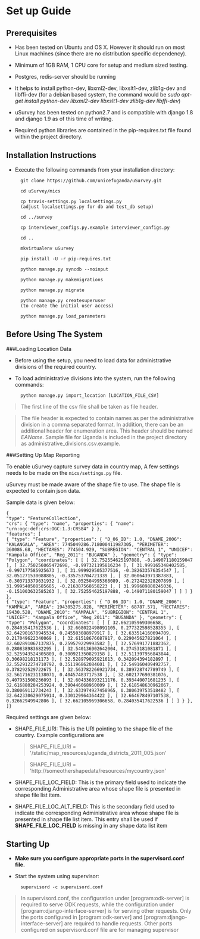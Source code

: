 Set up Guide
============

Prerequisites
-------------

* Has been tested on Ubuntu and OS X. However it should run on most Linux machines (since there are no distribution specific dependency).

* Minimum of 1GB RAM, 1 CPU core for setup and medium sized testing.

* Postgres, redis-server should be running

* It helps to install python-dev, libxml2-dev, libxslt1-dev, zlib1g-dev and libffi-dev (for a debian based system, the command would be *sudo apt-get install python-dev libxml2-dev libxslt1-dev zlib1g-dev libffi-dev*)

* uSurvey has been tested on python2.7 and is compatible with django 1.8 and django 1.9 as of this time of writing. 

* Required python libraries are contained in the pip-requires.txt file found within the project directory.


Installation Instructions
-------------------------

* Execute the following commands from your installation directory:

        git clone https://github.com/unicefuganda/uSurvey.git

        cd uSurvey/mics

        cp travis-settings.py localsettings.py
        (adjust localsettings.py for db and test_db setup)

        cd ../survey

        cp interviewer_configs.py.example interviewer_configs.py

        cd ..

        mkvirtualenv uSurvey

        pip install -U -r pip-requires.txt

        python manage.py syncdb --noinput

        python manage.py makemigrations
        
        python manage.py migrate

        python manage.py createsuperuser
        (to create the initial user access)

        python manage.py load_parameters


Before Using The System
-----------------------
       
###Loading Location Data
      
* Before using the setup, you need to load data for administrative divisions of the required country.

* To load administrative divisions into the system, run the following commands:

        python manage.py import_location [LOCATION_FILE_CSV]

> The first line of the csv file shall be taken as file header. 

> The file header is expected to contain names as per the administrative division in a comma separated format. In addition, there can be an additional header for enumeration area. This header should be named *EAName*. Sample file for Uganda is included in the project directory as administrative_divisions.csv.example.

###Setting Up Map Reporting

To enable uSurvey capture survey data in country map, A few settings needs to be made on the ``mics/settings.py`` file.

uSurvey must be made aware of the shape file to use. The shape file is expected to contain json data. 

Sample data is given below:  
``` 
{
"type": "FeatureCollection",
"crs": { "type": "name", "properties": { "name": "urn:ogc:def:crs:OGC:1.3:CRS84" } },                                                                               
"features": [
{ "type": "Feature", "properties": { "D_06_ID": 1.0, "DNAME_2006": "KALANGALA", "AREA": 7745049286.718000411987305, "PERIMETER": 360086.68, "HECTARES": 774504.929, "SUBREGION": "CENTRAL 1", "UNICEF": "Kampala Office", "Reg_2011": "BUGANDA" }, "geometry": { "type": "Polygon", "coordinates": [ [ [ 32.752554625197888, -0.149071180159047 ], [ 32.750256065472698, -0.997321195816234 ], [ 31.999165348402585, -0.997177585925673 ], [ 31.999929505377516, -0.382633576354547 ], [ 32.051271530088805, -0.335753704721339 ], [ 32.060643971387883, -0.303713379631932 ], [ 32.052504995368089, -0.272422328207899 ], [ 31.999540508585685, -0.216387568658223 ], [ 31.999689880245036, -0.151003632585263 ], [ 32.752554625197888, -0.149071180159047 ] ] ] } },
{ "type": "Feature", "properties": { "D_06_ID": 1.0, "DNAME_2006": "KAMPALA", "AREA": 194305275.828, "PERIMETER": 68787.571, "HECTARES": 19430.528, "DNAME_2010": "KAMPALA", "SUBREGION": "CENTRAL 1", "UNICEF": "Kampala Office", "Reg_2011": "BUGANDA" }, "geometry": { "type": "Polygon", "coordinates": [ [ [ 32.662105969306658, 0.284035417622536 ], [ 32.668022498091105, 0.277322598528355 ], [ 32.642901670945534, 0.245503088979917 ], [ 32.633514160694709, 0.217049622340069 ], [ 32.61518676687917, 0.229045627821064 ], [ 32.602891067137875, 0.259579229993582 ], [ 32.576991771882362, 0.280838983682295 ], [ 32.540136902642004, 0.27453181081871 ], [ 32.525943524305809, 0.300921350829158 ], [ 32.511397956843844, 0.30698218131173 ], [ 32.528979095921613, 0.342094394182897 ], [ 32.552912274710792, 0.351196862084601 ], [ 32.549160409492757, 0.378292529722675 ], [ 32.563782266921734, 0.389728747789749 ], [ 32.561716231138071, 0.40457483717538 ], [ 32.602177690381076, 0.407951500236093 ], [ 32.604336893211176, 0.393440071681235 ], [ 32.616880284253924, 0.390446068960009 ], [ 32.618548630962067, 0.380069112734243 ], [ 32.633974927458965, 0.380639753518482 ], [ 32.642330629075914, 0.330129964364422 ], [ 32.664678497107538, 0.32662949942806 ], [ 32.662105969306658, 0.284035417622536 ] ] ] } },
]}
```

Required settings are given below:

- SHAPE_FILE_URI: This is the URI pointing to the shape file of the country. Example configurations are
    
    > SHAPE_FILE_URI = '/static/map_resources/uganda_districts_2011_005.json'
    
    > SHAPE_FILE_URI = 'http://someothershapedata/resources/mycountry.json'

- SHAPE_FILE_LOC_FIELD: This is the primary field used to indicate the corresponding Administrative area whose shape file is presented in shape file list item.
    
- SHAPE_FILE_LOC_ALT_FIELD: This is the secondary field used to indicate the corresponding Administrative area whose shape file is presented in shape file list item. This entry shall be used if **SHAPE_FILE_LOC_FIELD** is missing in any shape data list item


Starting Up
-----------

* **Make sure you configure appropriate ports in the supervisord.conf file.**

* Start the system using supervisor:

        supervisord -c supervisord.conf

> In supervisord.conf, the configuration under [program:odk-server] is required to serve ODK requests, while the configuration under [program:django-interface-server] is for serving other requests.
> Only the ports configured in [program:odk-server] and [program:django-interface-server] are required to handle requests. Other ports configured on supervisord.conf file are for managing supervisor
